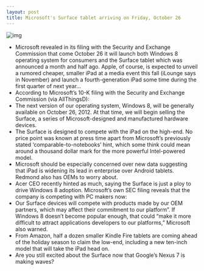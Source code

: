 ```yaml
---
layout: post
title: Microsoft's Surface tablet arriving on Friday, October 26
---
```

![img](http://media.idownloadblog.com/wp-content/uploads/2012/06/surface.jpg)
* Microsoft revealed in its filing with the Security and Exchange Commission that come October 26 it will launch both Windows 8 operating system for consumers and the Surface tablet which was announced a month and half ago. Apple, of course, is expected to unveil a rumored cheaper, smaller iPad at a media event this fall (iLounge says in November) and launch a fourth-generation iPad some time during the first quarter of next year…
* According to Microsoft’s 10-K filing with the Security and Exchange Commission (via AllThingsD):
* The next version of our operating system, Windows 8, will be generally available on October 26, 2012. At that time, we will begin selling the Surface, a series of Microsoft-designed and manufactured hardware devices.
* The Surface is designed to compete with the iPad on the high-end. No price point was known at press time apart from Microsoft’s previously stated ‘comparable-to-notebooks’ hint, which some think could mean around a thousand dollar mark for the more powerful Intel-powered model.
* Microsoft should be especially concerned over new data suggesting that iPad is widening its lead in enterprise over Android tablets. Redmond also has OEMs to worry about.
* Acer CEO recently hinted as much, saying the Surface is just a ploy to drive Windows 8 adoption. Microsoft’s own SEC filing reveals that the company is competing with PC makers now:
* Our Surface devices will compete with products made by our OEM partners, which may affect their commitment to our platform”. If Windows 8 doesn’t become popular enough, that could “make it more difficult to attract applications developers to our platforms,” Microsoft also warned.
* From Amazon, half a dozen smaller Kindle Fire tablets are coming ahead of the holiday season to claim the low-end, including a new ten-inch model that will take the iPad head on.
* Are you still excited about the Surface now that Google’s Nexus 7 is making waves?


